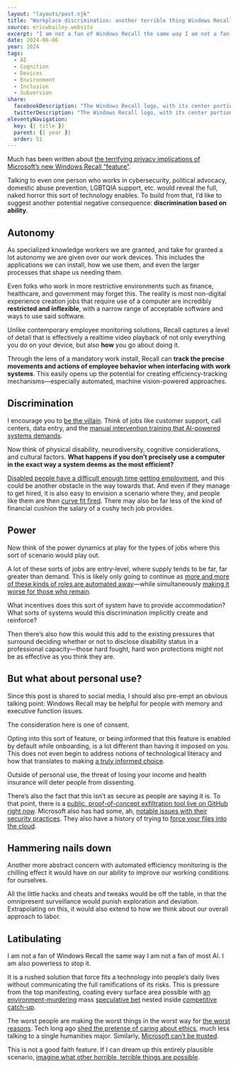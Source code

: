 ```yaml
---
layout: "layouts/post.njk"
title: "Workplace discrimination: another terrible thing Windows Recall might enable"
source: ericwbailey.website
excerpt: "I am not a fan of Windows Recall the same way I am not a fan of most AI"
date: 2024-06-06
year: 2024
tags:
  - AI
  - Cognition
  - Devices
  - Environment
  - Inclusion
  - Subversion
share:
  facebookDescription: "The Windows Recall logo, with its center portion replaced with an unsettling, staring eye."
  twitterDescription: "The Windows Recall logo, with its center portion replaced with an unsettling, staring eye."
eleventyNavigation:
  key: {{ title }}
  parent: {{ year }}
  order: 51
---
```


Much has been written about [the terrifying privacy implications of Microsoft’s new Windows Recall “feature”](https://scribe.rip/recall-stealing-everything-youve-ever-typed-or-viewed-on-your-own-windows-pc-is-now-possible-da3e12e9465e).

Talking to even one person who works in cybersecurity, political advocacy, domestic abuse prevention, LGBTQIA support, etc. would reveal the full, naked horror this sort of technology enables. To build from that, I’d like to suggest another potential negative consequence: <strong>discrimination based on ability</strong>.

## Autonomy

As specialized knowledge workers we are granted, and take for granted a lot autonomy we are given over our work devices. This includes the applications we can install, how we use them, and even the larger processes that shape us needing them.

Even folks who work in more restrictive environments such as finance, healthcare, and government may forget this. The reality is most non-digital experience creation jobs that require use of a computer are incredibly <strong>restricted and inflexible</strong>, with a narrow range of acceptable software and ways to use said software.

Unlike contemporary employee monitoring solutions, Recall captures a level of detail that is effectively a realtime video playback of not only everything you do on your device, but also <strong>how</strong> you go about doing it.

Through the lens of a mandatory work install, Recall can <strong>track the precise movements and actions of employee behavior when interfacing with work systems</strong>. This easily opens up the potential for creating efficiency-tracking mechanisms—especially automated, machine vision-powered approaches.

## Discrimination

I encourage you to [be the villain](https://24ways.org/2018/be-the-villain/). Think of jobs like customer support, call centers, data entry, and the [manual intervention training that AI-powered systems demands](https://www.wired.com/story/low-paid-humans-ai-biden-modern-day-slavery/).

Now think of physical disability, neurodiversity, cognitive considerations, and cultural factors. <strong>What happens if you don’t precisely use a computer in the exact way a system deems as the most efficient?</strong>

[Disabled people have a difficult enough time getting employment](https://www.cultureamp.com/blog/disability-employment-barriers), and this could be another obstacle in the way towards that. And even if they manage to get hired, it is also easy to envision a scenario where they, and people like them are then [curve fit fired](https://en.wikipedia.org/wiki/Curve_fitting). There may also be far less of the kind of financial cushion the salary of a cushy tech job provides.

## Power

Now think of the power dynamics at play for the types of jobs where this sort of scenario would play out.

A lot of these sorts of jobs are entry-level, where supply tends to be far, far greater than demand. This is likely only going to continue as [more and more of these kinds of roles are automated away](https://www.fastcompany.com/91131913/klarna-slashes-10-million-annually-marketing-costs-here-s-their-secret)—while simultaneously [making it worse for those who remain](https://www.zdnet.com/article/generative-ai-may-be-creating-more-work-than-it-saves/).

What incentives does this sort of system have to provide accommodation? What sorts of systems would this discrimination implicitly create and reinforce?

Then there’s also how this would this add to the existing pressures that surround deciding whether or not to disclose disability status in a professional capacity—those hard fought, hard won protections might not be as effective as you think they are.

## But what about personal use?

Since this post is shared to social media, I should also pre-empt an obvious talking point: Windows Recall may be helpful for people with memory and executive function issues.

The consideration here is one of consent.

Opting into this sort of feature, or being informed that this feature is enabled by default while onboarding, is a lot different than having it imposed on you. This does not even begin to address notions of technological literacy and how that translates to making [a truly informed choice](https://en.wikipedia.org/wiki/Informed_consent).

Outside of personal use, the threat of losing your income and health insurance will deter people from dissenting.

There’s also the fact that this isn’t as secure as people are saying it is. To that point, there is a [public, proof-of-concept exfiltration tool live on GitHub right now](https://github.com/xaitax/TotalRecall). Microsoft also has had some, ah, [notable issues with their security practices](https://www.nbcnews.com/tech/security/scathing-federal-report-rips-microsoft-shoddy-security-insincerity-res-rcna146177). They also have a history of trying to [force your files into the cloud](https://www.theverge.com/2023/11/8/23952878/microsoft-onedrive-windows-close-app-notification).

## Hammering nails down

Another more abstract concern with automated efficiency monitoring is the chilling effect it would have on our ability to improve our working conditions for ourselves.

All the little hacks and cheats and tweaks would be off the table, in that the omnipresent surveillance would punish exploration and deviation. Extrapolating on this, it would also extend to how we think about our overall approach to labor.

## Latibulating

I am not a fan of Windows Recall the same way I am not a fan of most AI. I am also powerless to stop it.

It is a rushed solution that force fits a technology into people’s daily lives without communicating the full ramifications of its risks. This is pressure from the top manifesting, coating every surface area possible with [an environment-murdering](https://www.theguardian.com/commentisfree/article/2024/may/30/ugly-truth-ai-chatgpt-guzzling-resources-environment) mass [speculative bet](https://www.euronews.com/next/2024/05/29/despite-buzz-generative-ai-tools-like-chatgpt-see-minimal-daily-use-survey-finds) nested inside [competitive catch-up](https://www.antipope.org/charlie/blog-static/2024/06/is-microsoft-trying-to-commit-.html).

The worst people are making the worst things in the worst way for [the worst reasons](https://coryd.dev/posts/2024/the-tech-industry-doesnt-deserve-optimism-it-has-earned-skepticism/). Tech long ago [shed the pretense of caring about ethics](https://www.vox.com/future-perfect/2024/5/17/24158403/openai-resignations-ai-safety-ilya-sutskever-jan-leike-artificial-intelligence), much less talking to a single humanities major. Similarly, [Microsoft can’t be trusted](https://arstechnica.com/ai/2024/06/windows-recall-demands-an-extraordinary-level-of-trust-that-microsoft-hasnt-earned/).

This is not a good faith feature. If I can dream up this entirely plausible scenario, [imagine what other horrible, terrible things are possible](https://coryd.dev/posts/2024/your-new-tool-will-be-used-in-the-worst-possible-way/).
